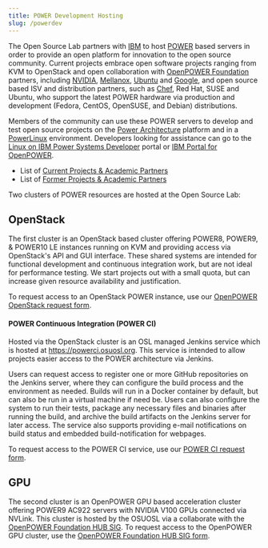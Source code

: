```yaml
---
title: POWER Development Hosting
slug: /powerdev
---
```


The Open Source Lab partners with [IBM](http://www-03.ibm.com/linux/ltc/) to host
[POWER](http://en.wikipedia.org/wiki/IBM_POWER_microprocessors) based servers in order to provide an open platform for
innovation to the open source community. Current projects embrace open software projects ranging from KVM to OpenStack
and open collaboration with [OpenPOWER Foundation](http://openpowerfoundation.org) partners, including
[NVIDIA](http://www.nvidia.com), [Mellanox](https://www.mellanox.com), [Ubuntu](http://www.ubuntu.com) and
[Google](https://opensource.google.com/), and open source based ISV and distribution partners, such as
[Chef](https://www.chef.io/chef/), Red Hat, SUSE and Ubuntu, who support the latest POWER hardware via production and
development (Fedora, CentOS, OpenSUSE, and Debian) distributions.

Members of the community can use these POWER servers to develop and test open source projects on the [Power
Architecture](http://en.wikipedia.org/wiki/Power_Architectur) platform and in a
[PowerLinux](http://en.wikipedia.org/wiki/PowerLinux) environment.  Developers looking for assistance can go to the
[Linux on IBM Power Systems Developer](https://developer.ibm.com/linuxonpower/) portal or [IBM Portal for
OpenPOWER](https://www-355.ibm.com/systems/power/openpower/).

* List of [Current Projects & Academic Partners](/services/powerdev/current-projects)
* List of [Former Projects & Academic Partners](/services/powerdev/former-projects)

Two clusters of POWER resources are hosted at the Open Source Lab:

OpenStack
---------

The first cluster is an OpenStack based cluster offering POWER8, POWER9, & POWER10 LE instances running on KVM and
providing access via OpenStack's API and GUI interface.  These shared systems are intended for functional development
and continuous integration work, but are not ideal for performance testing.  We start projects out with a small quota,
but can increase given resource availability and justification.

To request access to an OpenStack POWER instance, use our [OpenPOWER OpenStack request form](/services/powerdev/request_hosting).

#### POWER Continuous Integration (POWER CI)

Hosted via the OpenStack cluster is an OSL managed Jenkins service which is hosted at https://powerci.osuosl.org. This
service is intended to allow projects easier access to the POWER architecture via Jenkins.

Users can request access to register one or more GitHub repositories on the Jenkins server, where they can configure
the build process and the environment as needed.  Builds will run in a Docker container by default, but can also be run
in a virtual machine if need be. Users can also configure the system to run their tests, package any necessary files
and binaries after running the build, and archive the build artifacts on the Jenkins server for later access. The
service also supports providing e-mail notifications on build status and embedded build-notification for webpages.

To request access to the POWER CI service, use our [POWER CI request form](/services/powerdev/request_powerci).

GPU
---

The second cluster is an OpenPOWER GPU based acceleration cluster offering POWER9 AC922 servers with NVIDIA
V100 GPUs connected via NVLink. This cluster is hosted by the OSUOSL via a collaborate with the 
[OpenPOWER Foundation HUB SIG](https://openpower.foundation/hub/).  To request access to the OpenPOWER 
GPU cluster, use the [OpenPOWER Foundation HUB SIG form](https://openpower.foundation/hub/oregonstateuniversity/).
